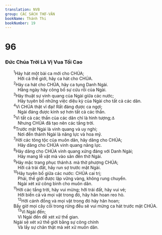 ```yaml
---
translation: NVB
group: CÁC SÁCH THƠ-VĂN
bookName: Thánh Thi 
bookNumber: 19
---
```


<div class="title"><h1>96</h1><h3>Đức Chúa Trời Là Vị Vua Tối Cao </h3></div>
<span class="verse thi_96_1">  <sup>1</sup>Hãy hát một bài ca mới cho CHÚA; <br/>   Hỡi cả thế giới, hãy ca hát cho CHÚA. <br/></span>
<span class="verse thi_96_2">  <sup>2</sup>Hãy ca hát cho CHÚA, hãy ca tụng Danh Ngài. <br/>   Hằng ngày hãy công bố sự cứu rỗi của Ngài. <br/></span>
<span class="verse thi_96_3">  <sup>3</sup>Hãy thuật sự vinh quang của Ngài giữa các nước; <br/>   Hãy tuyên bố những việc diệu kỳ của Ngài cho tất cả các dân. <br/></span>
<span class="verse thi_96_4">  <sup>4</sup>Vì CHÚA thật vĩ đại! Rất đáng được ca ngợi; <br/>   Ngài đáng được kính sợ hơn tất cả các thần. <br/></span>
<span class="verse thi_96_5">  <sup>5</sup>Vì tất cả các thần của các dân chỉ là hình tượng;<a data-toggle="tooltip" data-placement="bottom" title="Ctd: hư không">⚓</a><br/>   Nhưng CHÚA đã tạo nên các tầng trời. <br/></span>
<span class="verse thi_96_6">  <sup>6</sup>Trước mặt Ngài là vinh quang và uy nghi; <br/>   Nơi đền thánh Ngài là năng lực và hoa mỹ. <br/></span>
<span class="verse thi_96_7">  <sup>7</sup>Hỡi các tông tộc của muôn dân, hãy dâng cho CHÚA; <br/>   Hãy dâng cho CHÚA vinh quang năng lực. <br/></span>
<span class="verse thi_96_8">  <sup>8</sup>Hãy dâng cho CHÚA vinh quang xứng đáng với Danh Ngài; <br/>   Hãy mang lễ vật mà vào sân đền thờ Ngài. <br/></span>
<span class="verse thi_96_9">  <sup>9</sup>Hãy mặc trang phục thánh<a data-toggle="tooltip" data-placement="bottom" title="Một số học giả so sánh với từ ‘hdrt’ của Ugaritic và đề nghị ‘xuất hiện’; nên có thể dịch: Hãy thờ phượng CHÚA khi Đấng Thánh xuất hiện">⚓</a> mà thờ phượng CHÚA; <br/>   Hỡi cả trái đất, hãy run sợ trước mặt Ngài. <br/></span>
<span class="verse thi_96_10">  <sup>10</sup>Hãy tuyên bố giữa các nước: CHÚA cai trị; <br/>   Phải, thế giới được lập vững vàng, không rung chuyển. <br/>   Ngài xét xử công bình cho muôn dân. <br/></span>
<span class="verse thi_96_11">  <sup>11</sup>Hỡi các tầng trời, hãy vui mừng; hỡi trái đất, hãy vui vẻ; <br/>   Hỡi biển cả và mọi vật trong đó, hãy hân hoan reo hò. <br/></span>
<span class="verse thi_96_12">   <sup>12</sup>Hỡi cánh đồng và mọi vật trong đó hãy hân hoan; <br/>  Bấy giờ mọi cây cối trong rừng đều sẽ vui mừng ca hát trước mặt CHÚA. <br/></span>
<span class="verse thi_96_13">   <sup>13</sup>Vì Ngài đến; <br/>   Vì Ngài đến để xét xử thế gian. <br/>  Ngài sẽ xét xử thế giới bằng sự công chính <br/>   Và lấy sự chân thật mà xét xử muôn dân. <br/></span>
